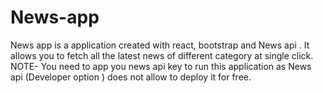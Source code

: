 # News-app
News app is a application created with react, bootstrap and  News api . It allows you to fetch all the latest news of different category at single click. NOTE- You need to app you news api key to run this application as News api (Developer option ) does not allow to deploy it for free.
